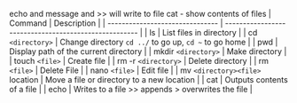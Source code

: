echo and message and >> <file> will write to file
cat - show contents of files
| Command                         | Description                                           |
| ------------------------------- | ----------------------------------------------------- |
| ls                              | List files in directory                               |
| cd `<directory>`                | Change directory `cd ../` to go up, `cd ~` to go home |
| pwd                             | Display path of the current directory                 |
| mkdir `<directory>`             | Make directory                                        |
| touch `<file>`                  | Create file                                           |
| rm -r `<directory>`             | Delete directory                                      |
| rm `<file>`                     | Delete File                                           |
| nano `<file>`                   | Edit file                                             |
| mv `<directory><file>` location | Move a file or directory to a new location            |
| cat                             | Outputs contents of a file                            |
| echo                            | Writes to a file >> appends > overwrites the file     |







